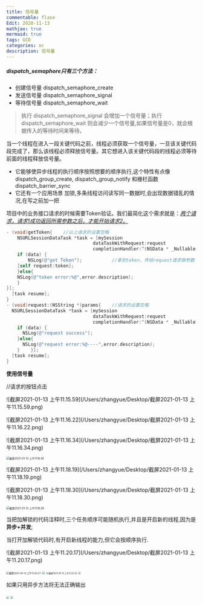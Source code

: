 ```yaml
---
title: 信号量
commentable: flase
Edit: 2020-11-13
mathjax: true
mermaid: true
tags: GCD
categories: oc
description: 信号量
---
```


##### dispatch_semaphore只有三个方法：

- 创建信号量 dispatch_semaphore_create 
- 发送信号量 dispatch_semaphore_signal
-  等待信号量 dispatch_semaphore_wait

> 执行 dispatch_semaphore_signal 会增加一个信号量；执行dispatch_semaphore_wait 则会减少一个信号量,如果信号量是0，就会根据传入的等待时间来等待。

当一个线程在进入一段关键代码之前，线程必须获取一个信号量，一旦该关键代码段完成了，那么该线程必须释放信号量。其它想进入该关键代码段的线程必须等待前面的线程释放信号量。

- 它能够使异步线程的执行顺序按照想要的顺序执行,这个特性有点像dispatch_group_create, dispatch_group_notify 和栅栏函数dispatch_barrier_sync
- 它还有一个应用场景 加锁,多条线程访问读写同一数据时,会出现数据错乱的情况,在写之前加一把

项目中的业务接口请求的时候需要Token验证。我们最简化这个需求就是：*<u>两个请求，请求1成功返回所需参数之后，才能开始请求2。</u>*

```objective-c
- (void)getToken{    //以上请求的设置忽略    
	NSURLSessionDataTask *task = [mySession
                                dataTaskWithRequest:request
                                completionHandler:^(NSData * _Nullable data, NSURLResponse * _Nullable response, NSError * _Nullable error) {       
	if (data) {            
		NSLog(@"get Token");           //拿到token，传给request请求做参数
  	[self request:token];        
	}else{            
  	NSLog(@"token error:%@",error.description);        
	} 
}];    
  [task resume]; 
} 
- (void)request:(NSString *)params{    //请求的设置忽略 
  NSURLSessionDataTask *task = [mySession
                                dataTaskWithRequest:request
                                completionHandler:^(NSData * _Nullable data, NSURLResponse * _Nullable response, NSError * _Nullable error) {        
    if (data) {            
      NSLog(@"request success");        
    }else{            
      NSLog(@"request error:%@----",error.description);        
    }    }];    
  [task resume]; 
}
```

**使用信号量**

//请求的按钮点击 

![截屏2021-01-13 上午11.15.59](/Users/zhangyue/Desktop/截屏2021-01-13 上午11.15.59.png)

![截屏2021-01-13 上午11.16.22](/Users/zhangyue/Desktop/截屏2021-01-13 上午11.16.22.png)

![截屏2021-01-13 上午11.16.34](/Users/zhangyue/Desktop/截屏2021-01-13 上午11.16.34.png)

<img src="/Users/zhangyue/Desktop/截屏2021-01-13 上午11.16.40.png" alt="截屏2021-01-13 上午11.16.40" style="zoom:50%;" />



![截屏2021-01-13 上午11.18.19](/Users/zhangyue/Desktop/截屏2021-01-13 上午11.18.19.png)

![截屏2021-01-13 上午11.18.30](/Users/zhangyue/Desktop/截屏2021-01-13 上午11.18.30.png)

<img src="/Users/zhangyue/Desktop/截屏2021-01-13 上午11.18.39.png" alt="截屏2021-01-13 上午11.18.39" style="zoom:50%;" />



当把加解锁的代码注释时,三个任务顺序可能随机执行,并且是开启新的线程,因为是**异步+并发**;

当打开加解锁代码时,有开启新线程的能力,但它会按顺序执行.

![截屏2021-01-13 上午11.20.17](/Users/zhangyue/Desktop/截屏2021-01-13 上午11.20.17.png)

<img src="/Users/zhangyue/Desktop/截屏2021-01-13 上午11.20.27.png" alt="截屏2021-01-13 上午11.20.27" style="zoom:45%;" />



<img src="/Users/zhangyue/Desktop/截屏2021-01-13 上午11.21.47.png" style="zoom:44%;" />

<img src="/Users/zhangyue/Desktop/截屏2021-01-13 上午11.22.20.png" alt="截屏2021-01-13 上午11.22.20" style="zoom:40%;" />

<img src="/Users/zhangyue/Desktop/截屏2021-01-13 上午11.22.26.png" style="zoom:40%;" />

如果只用异步方法将无法正确输出

<img src="/Users/zhangyue/Desktop/截屏2021-01-13 上午11.24.39.png" style="zoom:44%;" />

<img src="/Users/zhangyue/Desktop/截屏2021-01-13 上午11.24.46.png" style="zoom:45%;" />

